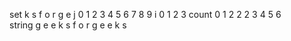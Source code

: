 set k s f o r g e
j 0 1 2 3 4 5 6 7 8 9 
i 0 1 2 3
count 0 1 2 2 2 3 4 5 6  
string g e e k s f o r g e e k s 